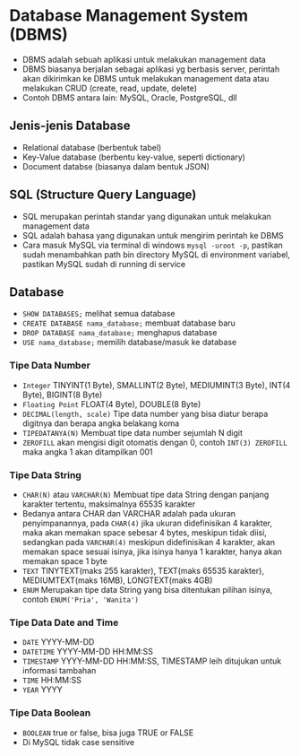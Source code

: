 # Database Management System (DBMS)
- DBMS adalah sebuah aplikasi untuk melakukan management data
- DBMS biasanya berjalan sebagai aplikasi yg berbasis server, perintah akan dikirimkan ke DBMS untuk melakukan management data atau melakukan CRUD (create, read, update, delete)
- Contoh DBMS antara lain: MySQL, Oracle, PostgreSQL, dll

## Jenis-jenis Database
- Relational database (berbentuk tabel)
- Key-Value database (berbentu key-value, seperti dictionary)
- Document databse (biasanya dalam bentuk JSON)

## SQL (Structure Query Language)
- SQL merupakan perintah standar yang digunakan untuk melakukan management data
- SQL adalah bahasa yang digunakan untuk mengirim perintah ke DBMS
- Cara masuk MySQL via terminal di windows `mysql -uroot -p`, pastikan sudah menambahkan path bin directory MySQL di environment variabel, pastikan MySQL sudah di running di service

## Database
- `SHOW DATABASES;` melihat semua database
- `CREATE DATABASE nama_database;` membuat database baru
- `DROP DATABASE nama_database;` menghapus database
- `USE nama_database;` memilih database/masuk ke database

### Tipe Data Number
- `Integer` TINYINT(1 Byte), SMALLINT(2 Byte), MEDIUMINT(3 Byte), INT(4 Byte), BIGINT(8 Byte)
- `Floating Point` FLOAT(4 Byte), DOUBLE(8 Byte)
- `DECIMAL(length, scale)` Tipe data number yang bisa diatur berapa digitnya dan berapa angka belakang koma
- `TIPEDATANYA(N)` Membuat tipe data number sejumlah N digit
- `ZEROFILL` akan mengisi digit otomatis dengan 0, contoh `INT(3) ZEROFILL` maka angka 1 akan ditampilkan 001

### Tipe Data String
- `CHAR(N)` atau `VARCHAR(N)` Membuat tipe data String dengan panjang karakter tertentu, maksimalnya 65535 karakter
- Bedanya antara CHAR dan VARCHAR adalah pada ukuran penyimpanannya, pada `CHAR(4)` jika ukuran didefinisikan 4 karakter, maka akan memakan space sebesar 4 bytes, meskipun tidak diisi, sedangkan pada `VARCHAR(4)` meskipun didefinisikan 4 karakter, akan memakan space sesuai isinya, jika isinya hanya 1 karakter, hanya akan memakan space 1 byte
- `TEXT` TINYTEXT(maks 255 karakter), TEXT(maks 65535 karakter), MEDIUMTEXT(maks 16MB), LONGTEXT(maks 4GB)
- `ENUM` Merupakan tipe data String yang bisa ditentukan pilihan isinya, contoh `ENUM('Pria', 'Wanita')`

### Tipe Data Date and Time
- `DATE` YYYY-MM-DD
- `DATETIME` YYYY-MM-DD HH:MM:SS
- `TIMESTAMP` YYYY-MM-DD HH:MM:SS, TIMESTAMP leih ditujukan untuk informasi tambahan
- `TIME` HH:MM:SS
- `YEAR` YYYY

### Tipe Data Boolean
- `BOOLEAN` true or false, bisa juga TRUE or FALSE
- Di MySQL tidak case sensitive
